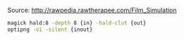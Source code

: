 Source: http://rawpedia.rawtherapee.com/Film_Simulation

```sh
magick hald:8 -depth 8 {in} -hald-clut {out}
optipng -o1 -silent {inout}
```
